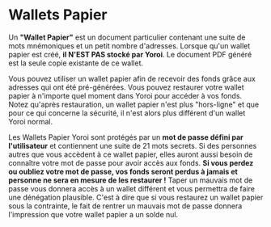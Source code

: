 # Wallets Papier

Un **"Wallet Papier"** est un document particulier contenant une suite de mots mnémoniques et un petit nombre d'adresses. Lorsque qu'un wallet papier est créé, **il N'EST PAS stocké par Yoroi**. Le document PDF généré est la seule copie existante de ce wallet.

Vous pouvez utiliser un wallet papier afin de recevoir des fonds grâce aux adresses qui ont été pré-générées. Vous pouvez restaurer votre wallet papier à n'importe quel moment dans Yoroi pour accéder à vos fonds. Notez qu'après restauration, un wallet papier n'est plus "hors-ligne" et que pour ce qui concerne la sécurité, il n'est alors plus différent d'un wallet Yoroi normal.

Les Wallets Papier Yoroi sont protégés par un **mot de passe défini par l'utilisateur** et contiennent une suite de 21 mots secrets. Si des personnes autres que vous accèdent à ce wallet papier, elles auront aussi besoin de connaître votre mot de passe pour avoir accès aux fonds. **Si vous perdez ou oubliez votre mot de passe, vos fonds seront perdus à jamais et personne ne sera en mesure de les restaurer !** Taper un mauvais mot de passe vous donnera accès à un wallet différent et vous permettra de faire une dénégation plausible. C'est à dire que si vous restaurez un wallet papier sous la contrainte, le fait de rentrer un mauvais mot de passe donnera l'impression que votre wallet papier a un solde nul.